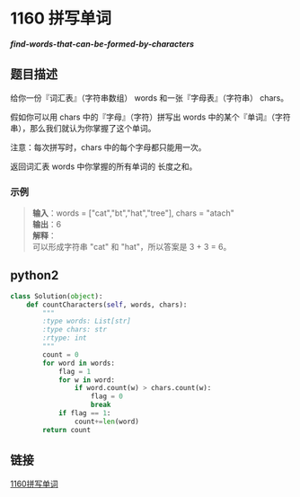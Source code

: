 # 1160 拼写单词 
***find-words-that-can-be-formed-by-characters***

## 题目描述
给你一份『词汇表』（字符串数组） words 和一张『字母表』（字符串） chars。

假如你可以用 chars 中的『字母』（字符）拼写出 words 中的某个『单词』（字符串），那么我们就认为你掌握了这个单词。

注意：每次拼写时，chars 中的每个字母都只能用一次。

返回词汇表 words 中你掌握的所有单词的 长度之和。

### 示例
> **输入**：words = ["cat","bt","hat","tree"], chars = "atach"  
> **输出**：6  
> **解释**：   
> 可以形成字符串 "cat" 和 "hat"，所以答案是 3 + 3 = 6。  

## python2

```python
class Solution(object):
    def countCharacters(self, words, chars):    
        """        
        :type words: List[str]    
        :type chars: str        
        :rtype: int        
        """        
        count = 0        
        for word in words:        
            flag = 1
            for w in word:            
                if word.count(w) > chars.count(w):              
                    flag = 0                  
                    break                 
            if flag == 1:       
                count+=len(word)    
        return count
```

## 链接
[1160拼写单词](https://leetcode-cn.com/problems/find-words-that-can-be-formed-by-characters/)
